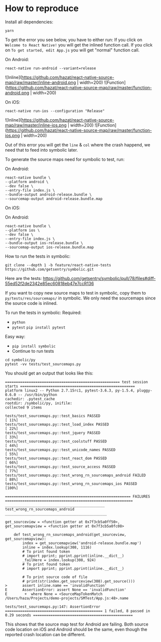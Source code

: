 # How to reproduce

Install all dependencies:

```
yarn
```

To get the error you see below, you have to either run:
If you click on `Welcome to React Native!` you will get the inlined function call.
If you click on `To get started, edit App.js` you will get "normal" function call.

On Android:
```
react-native run-android --variant=release
```
![Inline](https://github.com/hazat/react-native-source-map/raw/master/inline-android.png | width=200)
![Function](https://github.com/hazat/react-native-source-map/raw/master/function-android.png | width=200)

On iOS:
```
react-native run-ios --configuration "Release"
```
![Inline](https://github.com/hazat/react-native-source-map/raw/master/inline-ios.png | width=200)
![Function](https://github.com/hazat/react-native-source-map/raw/master/function-ios.png | width=200)

Out of this error you will get the `line` & `col` where the crash happend, we need that to feed into symbolic later.

To generate the source maps need for symbolic to test, run:

On Android:
```
react-native bundle \
--platform android \
--dev false \
--entry-file index.js \
--bundle-output android-release.bundle \
--sourcemap-output android-release.bundle.map
```

On iOS:

On Android:
```
react-native bundle \
--platform ios \
--dev false \
--entry-file index.js \
--bundle-output ios-release.bundle \
--sourcemap-output ios-release.bundle.map
```

How to run the tests in symbolic:

```
git clone --depth 1 -b feature/react-native-tests https://github.com/getsentry/symbolic.git
```

Here are the tests: https://github.com/getsentry/symbolic/pull/78/files#diff-55ed52f2de2342e85ec60818eb47e7ccR136

If you want to copy new source maps to test in symbolic, copy them to `py/tests/res/sourcemaps/` in symbolic.
We only need the sourcemaps since the source code is inlined.

To run the tests in symbolic:
Required:
- `python`
- `pytest` `pip install pytest`

Easy way:
- `pip install symbolic`
- Continue to run tests

```
cd symbolic/py
pytest -vv tests/test_sourcemaps.py
```

You should get an output that looks like this:

```
===================================================== test session starts =====================================================
platform linux2 -- Python 2.7.15rc1, pytest-3.6.3, py-1.5.4, pluggy-0.6.0 -- /usr/bin/python
cachedir: .pytest_cache
rootdir: /symbolic/py, inifile:
collected 9 items

tests/test_sourcemaps.py::test_basics PASSED                                                                            [ 11%]
tests/test_sourcemaps.py::test_load_index PASSED                                                                        [ 22%]
tests/test_sourcemaps.py::test_jquery PASSED                                                                            [ 33%]
tests/test_sourcemaps.py::test_coolstuff PASSED                                                                         [ 44%]
tests/test_sourcemaps.py::test_unicode_names PASSED                                                                     [ 55%]
tests/test_sourcemaps.py::test_react_dom PASSED                                                                         [ 66%]
tests/test_sourcemaps.py::test_source_access PASSED                                                                     [ 77%]
tests/test_sourcemaps.py::test_wrong_rn_sourcemaps_android FAILED                                                       [ 88%]
tests/test_sourcemaps.py::test_wrong_rn_sourcemaps_ios PASSED                                                           [100%]

========================================================== FAILURES ===========================================================
______________________________________________ test_wrong_rn_sourcemaps_android _______________________________________________

get_sourceview = <function getter at 0x7f3cb5a0ff50>, get_sourcemapview = <function getter at 0x7f3cb5a0fc08>

    def test_wrong_rn_sourcemaps_android(get_sourceview, get_sourcemapview):
        index = get_sourcemapview('android-release.bundle.map')
        inline = index.lookup(308, 1116)
        # To print found token
        # import pprint; pprint.pprint(inline.__dict__)
        _failHere = index.lookup(308, 924)
        # To print found token
        # import pprint; pprint.pprint(inline.__dict__)

        # To print source code of file
        # print(str(index.get_sourceview(308).get_source()))
>       assert inline.name == 'invalidFunction'
E       AssertionError: assert None == 'invalidFunction'
E        +  where None = <SourceMapTokenMatch /Users/haza/Projects/demo-projects/SMTest/App.js:48>.name

tests/test_sourcemaps.py:147: AssertionError
============================================= 1 failed, 8 passed in 0.29 seconds ==============================================
```

This shows that the source map test for Android are failing.
Both source code location on iOS and Android should be the same, even though the reported crash location can be different.